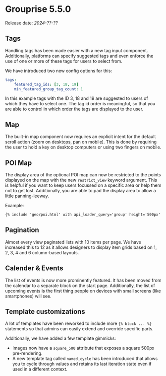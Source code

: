 # Grouprise 5.5.0

Release date: *2024-??-??*


## Tags

Handling tags has been made easier with a new tag input component.
Additionally, platforms can specify suggested tags and even enforce the use of one
or more of these tags for users to select from.

We have introduced two new config options for this:

```yaml
tags:
    featured_tag_ids: [3, 18, 19]
    min_featured_group_tag_count: 1
```

In this example tags with the ID 3, 18 and 19 are suggested to users of which they have to select one.
The tag id order is meaningful, so that you are able to control in which order the tags are displayed
to the user.

## Map

The built-in map component now requires an explicit intent for the default scroll action
(zoom on desktops, pan on mobile). This is done by requiring the user to hold a key on desktop
computers or using two fingers on mobile.

## POI Map

The display area of the optional POI map can now be restricted to the points displayed on the map
with the new `restrict_view` keyword argument.
This is helpful if you want to keep users focussed on a specific area or help them not to get lost.
Additionally, you are able to pad the display area to allow a little panning-leeway.

Example:
```html
{% include 'geo/poi.html' with api_loader_query='group' height='500px' restrict_view='points?pad=0.15&disableForPopups=true' %}
```

## Pagination

Almost every view paginated lists with 10 items per page. We have increased this to 12 as it allows designers
to display item grids based on 1, 2, 3, 4 and 6 column-based layouts.

## Calender & Events

The list of events is now more prominently featured. It has been moved from the calendar to a separate
block on the start page. Additionally, the list of upcoming events is the first thing people
on devices with small screens (like smartphones) will see.

## Template customizations

A lot of templates have been reworked to include more `{% block ... %}` statements so that admins can easily
extend and override specific parts.

Additionally, we have added a few template gimmicks:
* Images now have a `square_500` attribute that exposes a square 500px pre-rendering.
* A new template tag called `named_cycle` has been introduced that allows you to cycle through values
  and retains its last iteration state even if used in a different context.
